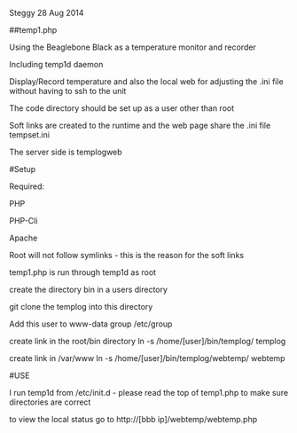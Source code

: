 Steggy 28 Aug 2014


##temp1.php

Using the Beaglebone Black as a temperature monitor and recorder

Including temp1d daemon

Display/Record temperature and also the local web for adjusting the .ini file without having to ssh to the unit

The code directory should be set up as a user other than root

Soft links are created to the runtime and the web page share the .ini file tempset.ini

The server side is templogweb

#Setup

Required:

PHP

PHP-Cli 

Apache


Root will not follow symlinks - this is the reason for the soft links

temp1.php is run through temp1d as root

create the directory bin in a users directory

git clone the templog into this directory

Add this user to www-data group /etc/group

create link in the root/bin directory ln -s /home/[user]/bin/templog/ templog

create link in /var/www ln -s /home/[user]/bin/templog/webtemp/ webtemp


#USE

I run temp1d from /etc/init.d  - please read the top of temp1.php to make sure directories are correct

to view the local status go to http://[bbb ip]/webtemp/webtemp.php 
